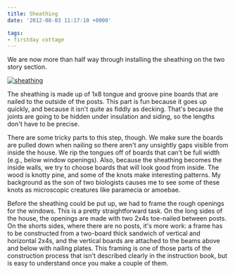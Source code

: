 ```yaml
---
title: Sheathing
date: '2012-08-03 11:17:10 +0000'

tags:
- firstday cottage
---
```


We are now more than half way through installing the sheathing
on the two story section.

[![sheathing](/gallery/firstday-cottage/P7300776_hu_c6d9672655dacffa.JPG)](/gallery/firstday-cottage/P7300776.JPG)

The sheathing is made up of 1x8 tongue and
groove pine boards that are nailed to the outside of the posts.  This part is fun
because it goes up quickly, and because it isn't quite as fiddly as
decking.  That's because the joints are going to be hidden under
insulation and siding, so the lengths don't have to be precise.

There are some tricky parts to this step, though.  We make sure the
boards are pulled down when nailing so there aren't any unsightly gaps
visible from inside the house.  We rip the tongues off of boards that
can't be full width (e.g., below window openings).  Also, because the
sheathing becomes the inside walls, we try to choose boards that will
look good from inside.  The wood is knotty pine, and some of the knots
make interesting patterns.  My background as the son of two biologists
causes me to see some of these knots as microscopic creatures like
paramecia or amoebae.

Before the sheathing could be put up, we had to frame the rough
openings for the windows.  This is a pretty straightforward task.  On
the long sides of the house, the openings are made with two 2x4s
toe-nailed between posts.  On the shorts sides, where there are no
posts, it's more work: a frame has to be constructed from a two-board
thick sandwich of vertical and horizontal 2x4s, and the vertical
boards are attached to the beams above and below with nailing plates.
This framing is one of those parts of the construction process that
isn't described clearly in the instruction book, but is easy to
understand once you make a couple of them.
